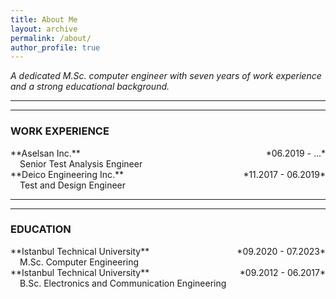 ```yaml
---
title: About Me
layout: archive
permalink: /about/
author_profile: true
---
```


  *A dedicated M.Sc. computer engineer with seven years of work experience and a strong educational background.*

---
---

### WORK EXPERIENCE

<div style="overflow: auto;">
    <div style="float: left;">**Aselsan Inc.**</div>
    <div style="float: right;">*06.2019 - ...*</div>
</div>

<div style="margin-left: 15px;">
    Senior Test Analysis Engineer
</div>

<div style="overflow: auto;">
    <div style="float: left;">**Deico Engineering Inc.**</div>
    <div style="float: right;">*11.2017 - 06.2019*</div>
</div>

<div style="margin-left: 15px;">
    Test and Design Engineer
</div>

---
---

### EDUCATION

<div style="overflow: auto;">
    <div style="float: left;">**Istanbul Technical University**</div>
    <div style="float: right;">*09.2020 - 07.2023*</div>
</div>

<div style="margin-left: 15px;">
    M.Sc. Computer Engineering
</div>

<div style="overflow: auto;">
    <div style="float: left;">**Istanbul Technical University**</div>
    <div style="float: right;">*09.2012 - 06.2017*</div>
</div>

<div style="margin-left: 15px;">
    B.Sc. Electronics and Communication Engineering
</div>